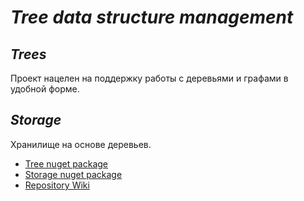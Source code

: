 # _Tree data structure management_

## _**Trees**_
Проект нацелен на поддержку работы с деревьями и графами в удобной форме.

## _**Storage**_
Хранилище на основе деревьев.

* [Tree nuget package](https://www.nuget.org/packages/Trees/0.2.0)
* [Storage nuget package](https://www.nuget.org/packages/StorageBox/0.2.0)
* [Repository Wiki](https://github.com/p0k0/t-tn/wiki)
